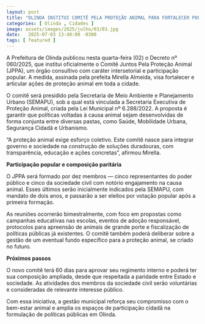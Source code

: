 ```yaml
---
layout: post
title: "OLINDA INSTITUI COMITÊ PELA PROTEÇÃO ANIMAL PARA FORTALECER POLÍTICAS PÚBLICAS NA ÁREA"
categories: [ Olinda , Cidades ]
image: assets/images/2025/julho/03/03.jpg
date:   2025-07-03 13:40:00 -0300
tags: [ featured ]
---
```

A Prefeitura de Olinda publicou nesta quarta-feira (02) o Decreto nº 060/2025, que institui oficialmente o Comitê Juntos Pela Proteção Animal (JPPA), um órgão consultivo com caráter intersetorial e participação popular. A medida, assinada pela prefeita Mirella Almeida, visa fortalecer e articular ações de proteção animal em toda a cidade.

O comitê será presidido pela Secretaria de Meio Ambiente e Planejamento Urbano (SEMAPU), sob a qual está vinculada a Secretaria Executiva de Proteção Animal, criada pela Lei Municipal nº 6.288/2022. A proposta é garantir que políticas voltadas à causa animal sejam desenvolvidas de forma conjunta entre diversas pastas, como Saúde, Mobilidade Urbana, Segurança Cidadã e Urbanismo.

“A proteção animal exige esforço coletivo. Este comitê nasce para integrar governo e sociedade na construção de soluções duradouras, com transparência, educação e ações concretas”, afirmou Mirella.

**Participação popular e composição paritária**

O JPPA será formado por dez membros — cinco representantes do poder público e cinco da sociedade civil com notório engajamento na causa animal. Esses últimos serão inicialmente indicados pela SEMAPU, com mandato de dois anos, e passarão a ser eleitos por votação popular após a primeira formação.

As reuniões ocorrerão bimestralmente, com foco em propostas como campanhas educativas nas escolas, eventos de adoção responsável, protocolos para apreensão de animais de grande porte e fiscalização de políticas públicas já existentes. O comitê também poderá deliberar sobre a gestão de um eventual fundo específico para a proteção animal, se criado no futuro.

**Próximos passos**

O novo comitê terá 60 dias para aprovar seu regimento interno e poderá ter sua composição ampliada, desde que respeitada a paridade entre Estado e sociedade. As atividades dos membros da sociedade civil serão voluntárias e consideradas de relevante interesse público.

Com essa iniciativa, a gestão municipal reforça seu compromisso com o bem-estar animal e amplia os espaços de participação cidadã na formulação de políticas públicas em Olinda.
